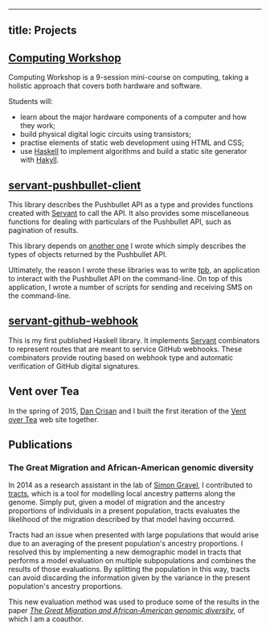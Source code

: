 ---------------
title: Projects
---------------

[Computing Workshop][]
-----

Computing Workshop is a 9-session mini-course on computing, taking a holistic
approach that covers both hardware and software.

Students will:

* learn about the major hardware components of a computer and how they work;
* build physical digital logic circuits using transistors;
* practise elements of static web development using HTML and CSS;
* use [Haskell][] to implement algorithms and build a static site generator
  with [Hakyll][].

[servant-pushbullet-client][]
-----

This library describes the Pushbullet API as a type and provides functions
created with [Servant][servant-client] to call the API. It also provides some
miscellaneous functions for dealing with particulars of the Pushbullet API,
such as pagination of results.

This library depends on [another one][pushbullet-types] I wrote which simply
describes the types of objects returned by the Pushbullet API.

Ultimately, the reason I wrote these libraries was to write [tpb][], an
application to interact with the Pushbullet API on the command-line.
On top of this application, I wrote a number of scripts for sending and
receiving SMS on the command-line.

[servant-github-webhook][]
-----

This is my first published Haskell library. It implements
[Servant][servant-server] combinators to
represent routes that are meant to service GitHub webhooks. These combinators
provide routing based on webhook type and automatic verification of GitHub
digital signatures.

Vent over Tea
-----

In the spring of 2015,
[Dan Crisan][] and I built the first iteration of the
[Vent over Tea][] web site together.

Publications
-----

### The Great Migration and African-American genomic diversity

In 2014 as a research assistant in the lab of
[Simon Gravel][],
I contributed to [tracts][],
which is a tool for modelling local ancestry patterns along the genome.
Simply put, given a model of migration and the ancestry proportions of
individuals in a present population, tracts evaluates the likelihood of the
migration described by that model having occurred.

Tracts had an issue when presented with large populations that would arise due
to an averaging of the present population's ancestry proportions. I resolved
this by implementing a new demographic model in tracts that performs a model
evaluation on multiple subpopulations and combines the results of those
evaluations. By splitting the population in this way, tracts can avoid
discarding the information given by the variance in the present population's
ancestry proportions.

This new evaluation method was used to produce some of the results in the paper
[_The Great Migration and African-American genomic diversity_][great migration],
 of which I am a coauthor.

[servant-server]: https://hackage.haskell.org/package/servant-server
[servant-client]: https://hackage.haskell.org/package/servant-client
[servant-pushbullet-client]: https://github.com/tsani/servant-pushbullet-client
[pushbullet-types]: https://github.com/tsani/pushbullet-types
[servant-github-webhook]: https://github.com/tsani/servant-github-webhook
[Dan Crisan]: http://dancrisan.com/
[Vent over Tea]: http://ventovertea.com/
[Simon Gravel]: http://simongravel.lab.mcgill.ca/Home.html
[tracts]: http://github.com/sgravel/tracts
[great migration]: http://journals.plos.org/plosgenetics/article?id=10.1371/journal.pgen.1006059
[tpb]: https://github.com/tsani/tpb
[Computing Workshop]: https://computing-workshop.com/
[Haskell]: https://haskell.org/
[Hakyll]: https://jaspervdj.be/hakyll/
